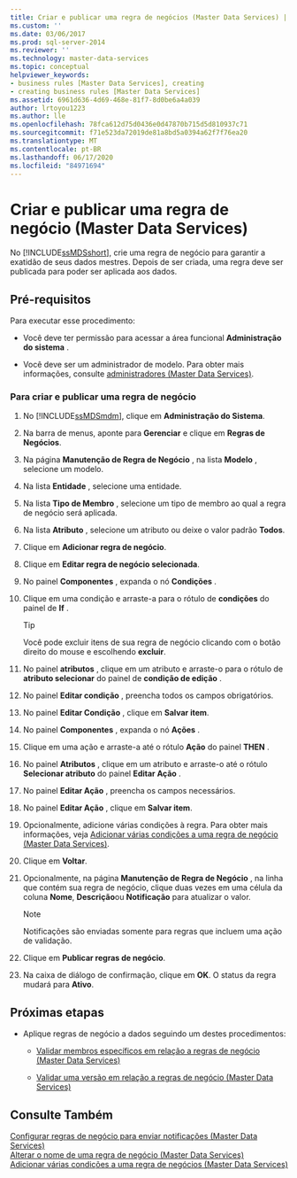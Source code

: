 ```yaml
---
title: Criar e publicar uma regra de negócios (Master Data Services) | Microsoft Docs
ms.custom: ''
ms.date: 03/06/2017
ms.prod: sql-server-2014
ms.reviewer: ''
ms.technology: master-data-services
ms.topic: conceptual
helpviewer_keywords:
- business rules [Master Data Services], creating
- creating business rules [Master Data Services]
ms.assetid: 6961d636-4d69-468e-81f7-8d0be6a4a039
author: lrtoyou1223
ms.author: lle
ms.openlocfilehash: 78fca612d75d0436e0d47870b715d5d810937c71
ms.sourcegitcommit: f71e523da72019de81a8bd5a0394a62f7f76ea20
ms.translationtype: MT
ms.contentlocale: pt-BR
ms.lasthandoff: 06/17/2020
ms.locfileid: "84971694"
---
```

# <a name="create-and-publish-a-business-rule-master-data-services"></a>Criar e publicar uma regra de negócio (Master Data Services)
  No [!INCLUDE[ssMDSshort](../includes/ssmdsshort-md.md)], crie uma regra de negócio para garantir a exatidão de seus dados mestres. Depois de ser criada, uma regra deve ser publicada para poder ser aplicada aos dados.  
  
## <a name="prerequisites"></a>Pré-requisitos  
 Para executar esse procedimento:  
  
-   Você deve ter permissão para acessar a área funcional **Administração do sistema** .  
  
-   Você deve ser um administrador de modelo. Para obter mais informações, consulte [administradores &#40;Master Data Services&#41;](administrators-master-data-services.md).  
  
### <a name="to-create-and-publish-a-business-rule"></a>Para criar e publicar uma regra de negócio  
  
1.  No [!INCLUDE[ssMDSmdm](../includes/ssmdsmdm-md.md)], clique em **Administração do Sistema**.  
  
2.  Na barra de menus, aponte para **Gerenciar** e clique em **Regras de Negócios**.  
  
3.  Na página **Manutenção de Regra de Negócio** , na lista **Modelo** , selecione um modelo.  
  
4.  Na lista **Entidade** , selecione uma entidade.  
  
5.  Na lista **Tipo de Membro** , selecione um tipo de membro ao qual a regra de negócio será aplicada.  
  
6.  Na lista **Atributo** , selecione um atributo ou deixe o valor padrão **Todos**.  
  
7.  Clique em **Adicionar regra de negócio**.  
  
8.  Clique em **Editar regra de negócio selecionada**.  
  
9. No painel **Componentes** , expanda o nó **Condições** .  
  
10. Clique em uma condição e arraste-a para o rótulo de **condições** do painel de **If** .  
  
    > [!TIP]  
    >  Você pode excluir itens de sua regra de negócio clicando com o botão direito do mouse e escolhendo **excluir**.  
  
11. No painel **atributos** , clique em um atributo e arraste-o para o rótulo de **atributo selecionar** do painel de **condição de edição** .  
  
12. No painel **Editar condição** , preencha todos os campos obrigatórios.  
  
13. No painel **Editar Condição** , clique em **Salvar item**.  
  
14. No painel **Componentes** , expanda o nó **Ações** .  
  
15. Clique em uma ação e arraste-a até o rótulo **Ação** do painel **THEN** .  
  
16. No painel **Atributos** , clique em um atributo e arraste-o até o rótulo **Selecionar atributo** do painel **Editar Ação** .  
  
17. No painel **Editar Ação** , preencha os campos necessários.  
  
18. No painel **Editar Ação** , clique em **Salvar item**.  
  
19. Opcionalmente, adicione várias condições à regra. Para obter mais informações, veja [Adicionar várias condições a uma regra de negócio &#40;Master Data Services&#41;](../../2014/master-data-services/add-multiple-conditions-to-a-business-rule-master-data-services.md).  
  
20. Clique em **Voltar**.  
  
21. Opcionalmente, na página **Manutenção de Regra de Negócio** , na linha que contém sua regra de negócio, clique duas vezes em uma célula da coluna **Nome**, **Descrição**ou **Notificação** para atualizar o valor.  
  
    > [!NOTE]  
    >  Notificações são enviadas somente para regras que incluem uma ação de validação.  
  
22. Clique em **Publicar regras de negócio**.  
  
23. Na caixa de diálogo de confirmação, clique em **OK**. O status da regra mudará para **Ativo**.  
  
## <a name="next-steps"></a>Próximas etapas  
  
-   Aplique regras de negócio a dados seguindo um destes procedimentos:  
  
    -   [Validar membros específicos em relação a regras de negócio &#40;Master Data Services&#41;](../../2014/master-data-services/validate-specific-members-against-business-rules-master-data-services.md)  
  
    -   [Validar uma versão em relação a regras de negócio &#40;Master Data Services&#41;](../../2014/master-data-services/validate-a-version-against-business-rules-master-data-services.md)  
  
## <a name="see-also"></a>Consulte Também  
 [Configurar regras de negócio para enviar notificações &#40;Master Data Services&#41;](../../2014/master-data-services/configure-business-rules-to-send-notifications-master-data-services.md)   
 [Alterar o nome de uma regra de negócio &#40;Master Data Services&#41;](../../2014/master-data-services/change-a-business-rule-name-master-data-services.md)   
 [Adicionar várias condições a uma regra de negócios &#40;Master Data Services&#41;](../../2014/master-data-services/add-multiple-conditions-to-a-business-rule-master-data-services.md)  
  
  
